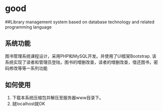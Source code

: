 # good
##Library management system based on database technology and related programming language
## 系统功能
图书管理系统课程设计，采用PHP和MySQL开发。并使用了UI框架Bootstrap. 该系统实现了读者和管理员登陆，图书的增删改查，读者的增删改查，借还图书，密码修改等等一系列功能

## 如何使用
1. 下载本系统压缩包并解压至服务器www目录下。
2. 就localhost就OK

